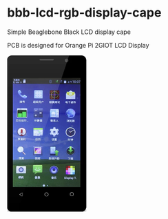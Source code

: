 # bbb-lcd-rgb-display-cape
Simple Beaglebone Black LCD display cape

PCB is designed for Orange Pi 2GIOT LCD Display

![LCD Display](orange-pi-2giot-lcd-display.png)
